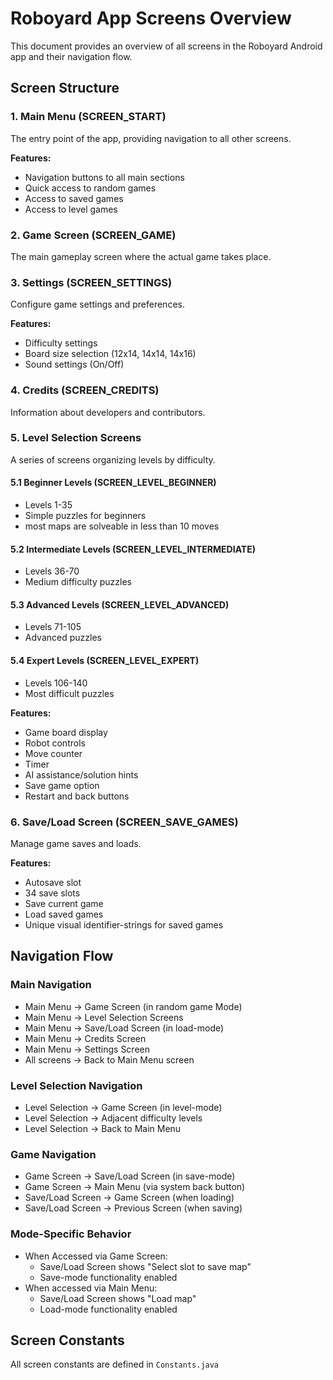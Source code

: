# Roboyard App Screens Overview

This document provides an overview of all screens in the Roboyard Android app and their navigation flow.

## Screen Structure

### 1. Main Menu (SCREEN_START)
The entry point of the app, providing navigation to all other screens.

**Features:**
- Navigation buttons to all main sections
- Quick access to random games
- Access to saved games
- Access to level games

### 2. Game Screen (SCREEN_GAME)
The main gameplay screen where the actual game takes place.

### 3. Settings (SCREEN_SETTINGS)
Configure game settings and preferences.

**Features:**
- Difficulty settings
- Board size selection (12x14, 14x14, 14x16)
- Sound settings (On/Off)

### 4. Credits (SCREEN_CREDITS)
Information about developers and contributors.

### 5. Level Selection Screens
A series of screens organizing levels by difficulty.

#### 5.1 Beginner Levels (SCREEN_LEVEL_BEGINNER)
- Levels 1-35
- Simple puzzles for beginners
- most maps are solveable in less than 10 moves

#### 5.2 Intermediate Levels (SCREEN_LEVEL_INTERMEDIATE)
- Levels 36-70
- Medium difficulty puzzles

#### 5.3 Advanced Levels (SCREEN_LEVEL_ADVANCED)
- Levels 71-105
- Advanced puzzles

#### 5.4 Expert Levels (SCREEN_LEVEL_EXPERT)
- Levels 106-140
- Most difficult puzzles

**Features:**
- Game board display
- Robot controls
- Move counter
- Timer
- AI assistance/solution hints
- Save game option
- Restart and back buttons

### 6. Save/Load Screen (SCREEN_SAVE_GAMES)
Manage game saves and loads.

**Features:**
- Autosave slot
- 34 save slots
- Save current game
- Load saved games
- Unique visual identifier-strings for saved games

## Navigation Flow

### Main Navigation
- Main Menu → Game Screen (in random game Mode)
- Main Menu → Level Selection Screens
- Main Menu → Save/Load Screen (in load-mode)
- Main Menu → Credits Screen
- Main Menu → Settings Screen
- All screens → Back to Main Menu screen

### Level Selection Navigation
- Level Selection → Game Screen (in level-mode)
- Level Selection → Adjacent difficulty levels
- Level Selection → Back to Main Menu

### Game Navigation
- Game Screen → Save/Load Screen (in save-mode)
- Game Screen → Main Menu (via system back button)
- Save/Load Screen → Game Screen (when loading)
- Save/Load Screen → Previous Screen (when saving)

### Mode-Specific Behavior
- When Accessed via Game Screen:
  - Save/Load Screen shows "Select slot to save map"
  - Save-mode functionality enabled
- When accessed via Main Menu:
  - Save/Load Screen shows "Load map"
  - Load-mode functionality enabled

## Screen Constants
All screen constants are defined in `Constants.java`
